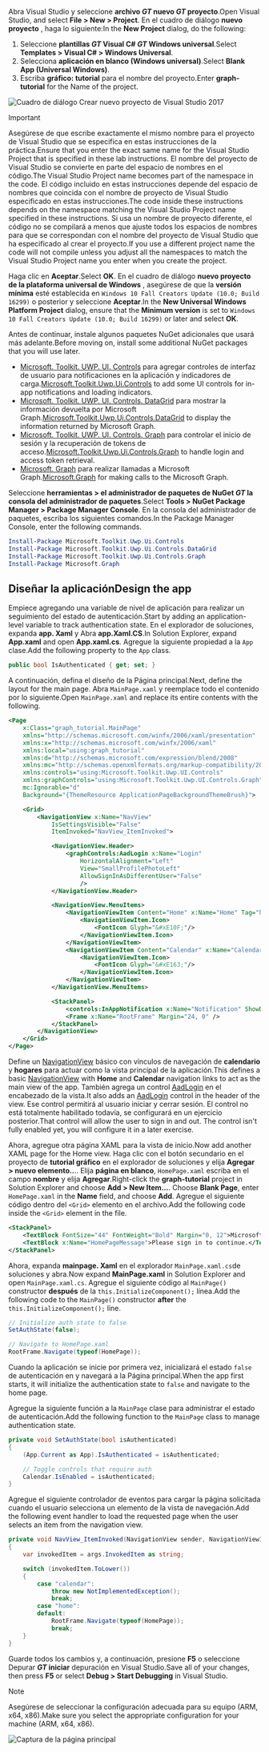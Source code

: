 <!-- markdownlint-disable MD002 MD041 -->

<span data-ttu-id="e7849-101">Abra Visual Studio y seleccione **archivo _GT_ nuevo _GT_ proyecto**.</span><span class="sxs-lookup"><span data-stu-id="e7849-101">Open Visual Studio, and select **File > New > Project**.</span></span> <span data-ttu-id="e7849-102">En el cuadro de diálogo **nuevo proyecto** , haga lo siguiente:</span><span class="sxs-lookup"><span data-stu-id="e7849-102">In the **New Project** dialog, do the following:</span></span>

1. <span data-ttu-id="e7849-103">Seleccione **plantillas _GT_ Visual C# _GT_ Windows universal**.</span><span class="sxs-lookup"><span data-stu-id="e7849-103">Select **Templates > Visual C# > Windows Universal**.</span></span>
1. <span data-ttu-id="e7849-104">Selecciona **aplicación en blanco (Windows universal)**.</span><span class="sxs-lookup"><span data-stu-id="e7849-104">Select **Blank App (Universal Windows)**.</span></span>
1. <span data-ttu-id="e7849-105">Escriba **gráfico: tutorial** para el nombre del proyecto.</span><span class="sxs-lookup"><span data-stu-id="e7849-105">Enter **graph-tutorial** for the Name of the project.</span></span>

![Cuadro de diálogo Crear nuevo proyecto de Visual Studio 2017](./images/vs-newproj-01.png)

> [!IMPORTANT]
> <span data-ttu-id="e7849-107">Asegúrese de que escribe exactamente el mismo nombre para el proyecto de Visual Studio que se especifica en estas instrucciones de la práctica.</span><span class="sxs-lookup"><span data-stu-id="e7849-107">Ensure that you enter the exact same name for the Visual Studio Project that is specified in these lab instructions.</span></span> <span data-ttu-id="e7849-108">El nombre del proyecto de Visual Studio se convierte en parte del espacio de nombres en el código.</span><span class="sxs-lookup"><span data-stu-id="e7849-108">The Visual Studio Project name becomes part of the namespace in the code.</span></span> <span data-ttu-id="e7849-109">El código incluido en estas instrucciones depende del espacio de nombres que coincida con el nombre de proyecto de Visual Studio especificado en estas instrucciones.</span><span class="sxs-lookup"><span data-stu-id="e7849-109">The code inside these instructions depends on the namespace matching the Visual Studio Project name specified in these instructions.</span></span> <span data-ttu-id="e7849-110">Si usa un nombre de proyecto diferente, el código no se compilará a menos que ajuste todos los espacios de nombres para que se correspondan con el nombre del proyecto de Visual Studio que ha especificado al crear el proyecto.</span><span class="sxs-lookup"><span data-stu-id="e7849-110">If you use a different project name the code will not compile unless you adjust all the namespaces to match the Visual Studio Project name you enter when you create the project.</span></span>

<span data-ttu-id="e7849-111">Haga clic en **Aceptar**.</span><span class="sxs-lookup"><span data-stu-id="e7849-111">Select **OK**.</span></span> <span data-ttu-id="e7849-112">En el cuadro de diálogo **nuevo proyecto de la plataforma universal de Windows** , asegúrese de que la **versión mínima** esté establecida en `Windows 10 Fall Creators Update (10.0; Build 16299)` o posterior y seleccione **Aceptar**.</span><span class="sxs-lookup"><span data-stu-id="e7849-112">In the **New Universal Windows Platform Project** dialog, ensure that the **Minimum version** is set to `Windows 10 Fall Creators Update (10.0; Build 16299)` or later and select **OK**.</span></span>

<span data-ttu-id="e7849-113">Antes de continuar, instale algunos paquetes NuGet adicionales que usará más adelante.</span><span class="sxs-lookup"><span data-stu-id="e7849-113">Before moving on, install some additional NuGet packages that you will use later.</span></span>

- <span data-ttu-id="e7849-114">[Microsoft. Toolkit. UWP. UI. Controls](https://www.nuget.org/packages/Microsoft.Toolkit.Uwp.Ui.Controls/) para agregar controles de interfaz de usuario para notificaciones en la aplicación y indicadores de carga.</span><span class="sxs-lookup"><span data-stu-id="e7849-114">[Microsoft.Toolkit.Uwp.Ui.Controls](https://www.nuget.org/packages/Microsoft.Toolkit.Uwp.Ui.Controls/) to add some UI controls for in-app notifications and loading indicators.</span></span>
- <span data-ttu-id="e7849-115">[Microsoft. Toolkit. UWP. UI. Controls. DataGrid](https://www.nuget.org/packages/Microsoft.Toolkit.Uwp.Ui.Controls.DataGrid/) para mostrar la información devuelta por Microsoft Graph.</span><span class="sxs-lookup"><span data-stu-id="e7849-115">[Microsoft.Toolkit.Uwp.Ui.Controls.DataGrid](https://www.nuget.org/packages/Microsoft.Toolkit.Uwp.Ui.Controls.DataGrid/) to display the information returned by Microsoft Graph.</span></span>
- <span data-ttu-id="e7849-116">[Microsoft. Toolkit. UWP. UI. Controls. Graph](https://www.nuget.org/packages/Microsoft.Toolkit.Uwp.Ui.Controls.Graph/) para controlar el inicio de sesión y la recuperación de tokens de acceso.</span><span class="sxs-lookup"><span data-stu-id="e7849-116">[Microsoft.Toolkit.Uwp.Ui.Controls.Graph](https://www.nuget.org/packages/Microsoft.Toolkit.Uwp.Ui.Controls.Graph/) to handle login and access token retrieval.</span></span>
- <span data-ttu-id="e7849-117">[Microsoft. Graph](https://www.nuget.org/packages/Microsoft.Graph/) para realizar llamadas a Microsoft Graph.</span><span class="sxs-lookup"><span data-stu-id="e7849-117">[Microsoft.Graph](https://www.nuget.org/packages/Microsoft.Graph/) for making calls to the Microsoft Graph.</span></span>

<span data-ttu-id="e7849-118">Seleccione **herramientas > el administrador de paquetes de NuGet _GT_ la consola del administrador de paquetes**.</span><span class="sxs-lookup"><span data-stu-id="e7849-118">Select **Tools > NuGet Package Manager > Package Manager Console**.</span></span> <span data-ttu-id="e7849-119">En la consola del administrador de paquetes, escriba los siguientes comandos.</span><span class="sxs-lookup"><span data-stu-id="e7849-119">In the Package Manager Console, enter the following commands.</span></span>

```Powershell
Install-Package Microsoft.Toolkit.Uwp.Ui.Controls
Install-Package Microsoft.Toolkit.Uwp.Ui.Controls.DataGrid
Install-Package Microsoft.Toolkit.Uwp.Ui.Controls.Graph
Install-Package Microsoft.Graph
```

## <a name="design-the-app"></a><span data-ttu-id="e7849-120">Diseñar la aplicación</span><span class="sxs-lookup"><span data-stu-id="e7849-120">Design the app</span></span>

<span data-ttu-id="e7849-121">Empiece agregando una variable de nivel de aplicación para realizar un seguimiento del estado de autenticación.</span><span class="sxs-lookup"><span data-stu-id="e7849-121">Start by adding an application-level variable to track authentication state.</span></span> <span data-ttu-id="e7849-122">En el explorador de soluciones, expanda **app. Xaml** y Abra **app.Xaml.CS**.</span><span class="sxs-lookup"><span data-stu-id="e7849-122">In Solution Explorer, expand **App.xaml** and open **App.xaml.cs**.</span></span> <span data-ttu-id="e7849-123">Agregue la siguiente propiedad a la `App` clase.</span><span class="sxs-lookup"><span data-stu-id="e7849-123">Add the following property to the `App` class.</span></span>

```cs
public bool IsAuthenticated { get; set; }
```

<span data-ttu-id="e7849-124">A continuación, defina el diseño de la Página principal.</span><span class="sxs-lookup"><span data-stu-id="e7849-124">Next, define the layout for the main page.</span></span> <span data-ttu-id="e7849-125">Abra `MainPage.xaml` y reemplace todo el contenido por lo siguiente.</span><span class="sxs-lookup"><span data-stu-id="e7849-125">Open `MainPage.xaml` and replace its entire contents with the following.</span></span>

```xml
<Page
    x:Class="graph_tutorial.MainPage"
    xmlns="http://schemas.microsoft.com/winfx/2006/xaml/presentation"
    xmlns:x="http://schemas.microsoft.com/winfx/2006/xaml"
    xmlns:local="using:graph_tutorial"
    xmlns:d="http://schemas.microsoft.com/expression/blend/2008"
    xmlns:mc="http://schemas.openxmlformats.org/markup-compatibility/2006"
    xmlns:controls="using:Microsoft.Toolkit.Uwp.UI.Controls"
    xmlns:graphControls="using:Microsoft.Toolkit.Uwp.UI.Controls.Graph"
    mc:Ignorable="d"
    Background="{ThemeResource ApplicationPageBackgroundThemeBrush}">

    <Grid>
        <NavigationView x:Name="NavView"
            IsSettingsVisible="False"
            ItemInvoked="NavView_ItemInvoked">

            <NavigationView.Header>
                <graphControls:AadLogin x:Name="Login"
                    HorizontalAlignment="Left"
                    View="SmallProfilePhotoLeft"
                    AllowSignInAsDifferentUser="False"
                    />
            </NavigationView.Header>

            <NavigationView.MenuItems>
                <NavigationViewItem Content="Home" x:Name="Home" Tag="home">
                    <NavigationViewItem.Icon>
                        <FontIcon Glyph="&#xE10F;"/>
                    </NavigationViewItem.Icon>
                </NavigationViewItem>
                <NavigationViewItem Content="Calendar" x:Name="Calendar" Tag="calendar">
                    <NavigationViewItem.Icon>
                        <FontIcon Glyph="&#xE163;"/>
                    </NavigationViewItem.Icon>
                </NavigationViewItem>
            </NavigationView.MenuItems>

            <StackPanel>
                <controls:InAppNotification x:Name="Notification" ShowDismissButton="true" />
                <Frame x:Name="RootFrame" Margin="24, 0" />
            </StackPanel>
        </NavigationView>
    </Grid>
</Page>
```

<span data-ttu-id="e7849-126">Define un [NavigationView](https://docs.microsoft.com/uwp/api/windows.ui.xaml.controls.navigationview) básico con vínculos de navegación de **calendario** y **hogares** para actuar como la vista principal de la aplicación.</span><span class="sxs-lookup"><span data-stu-id="e7849-126">This defines a basic [NavigationView](https://docs.microsoft.com/uwp/api/windows.ui.xaml.controls.navigationview) with **Home** and **Calendar** navigation links to act as the main view of the app.</span></span> <span data-ttu-id="e7849-127">También agrega un control [AadLogin](https://docs.microsoft.com/dotnet/api/microsoft.toolkit.uwp.ui.controls.graph.aadlogin?view=win-comm-toolkit-dotnet-stable) en el encabezado de la vista.</span><span class="sxs-lookup"><span data-stu-id="e7849-127">It also adds an [AadLogin](https://docs.microsoft.com/dotnet/api/microsoft.toolkit.uwp.ui.controls.graph.aadlogin?view=win-comm-toolkit-dotnet-stable) control in the header of the view.</span></span> <span data-ttu-id="e7849-128">Ese control permitirá al usuario iniciar y cerrar sesión. El control no está totalmente habilitado todavía, se configurará en un ejercicio posterior.</span><span class="sxs-lookup"><span data-stu-id="e7849-128">That control will allow the user to sign in and out. The control isn't fully enabled yet, you will configure it in a later exercise.</span></span>

<span data-ttu-id="e7849-129">Ahora, agregue otra página XAML para la vista de inicio.</span><span class="sxs-lookup"><span data-stu-id="e7849-129">Now add another XAML page for the Home view.</span></span> <span data-ttu-id="e7849-130">Haga clic con el botón secundario en el proyecto de **tutorial gráfico** en el explorador de soluciones y elija **Agregar > nuevo elemento..**.. Elija **página en blanco**, `HomePage.xaml` escriba en el campo **nombre** y elija **Agregar**.</span><span class="sxs-lookup"><span data-stu-id="e7849-130">Right-click the **graph-tutorial** project in Solution Explorer and choose **Add > New Item...**. Choose **Blank Page**, enter `HomePage.xaml` in the **Name** field, and choose **Add**.</span></span> <span data-ttu-id="e7849-131">Agregue el siguiente código dentro del `<Grid>` elemento en el archivo.</span><span class="sxs-lookup"><span data-stu-id="e7849-131">Add the following code inside the `<Grid>` element in the file.</span></span>

```xml
<StackPanel>
    <TextBlock FontSize="44" FontWeight="Bold" Margin="0, 12">Microsoft Graph UWP Tutorial</TextBlock>
    <TextBlock x:Name="HomePageMessage">Please sign in to continue.</TextBlock>
</StackPanel>
```

<span data-ttu-id="e7849-132">Ahora, expanda **mainpage. Xaml** en el explorador `MainPage.xaml.cs`de soluciones y abra.</span><span class="sxs-lookup"><span data-stu-id="e7849-132">Now expand **MainPage.xaml** in Solution Explorer and open `MainPage.xaml.cs`.</span></span> <span data-ttu-id="e7849-133">Agregue el siguiente código al `MainPage()` constructor **después** de la `this.InitializeComponent();` línea.</span><span class="sxs-lookup"><span data-stu-id="e7849-133">Add the following code to the `MainPage()` constructor **after** the `this.InitializeComponent();` line.</span></span>

```cs
// Initialize auth state to false
SetAuthState(false);

// Navigate to HomePage.xaml
RootFrame.Navigate(typeof(HomePage));
```

<span data-ttu-id="e7849-134">Cuando la aplicación se inicie por primera vez, inicializará el estado `false` de autenticación en y navegará a la Página principal.</span><span class="sxs-lookup"><span data-stu-id="e7849-134">When the app first starts, it will initialize the authentication state to `false` and navigate to the home page.</span></span>

<span data-ttu-id="e7849-135">Agregue la siguiente función a la `MainPage` clase para administrar el estado de autenticación.</span><span class="sxs-lookup"><span data-stu-id="e7849-135">Add the following function to the `MainPage` class to manage authentication state.</span></span>

```cs
private void SetAuthState(bool isAuthenticated)
{
    (App.Current as App).IsAuthenticated = isAuthenticated;

    // Toggle controls that require auth
    Calendar.IsEnabled = isAuthenticated;
}
```

<span data-ttu-id="e7849-136">Agregue el siguiente controlador de eventos para cargar la página solicitada cuando el usuario selecciona un elemento de la vista de navegación.</span><span class="sxs-lookup"><span data-stu-id="e7849-136">Add the following event handler to load the requested page when the user selects an item from the navigation view.</span></span>

```cs
private void NavView_ItemInvoked(NavigationView sender, NavigationViewItemInvokedEventArgs args)
{
    var invokedItem = args.InvokedItem as string;

    switch (invokedItem.ToLower())
    {
        case "calendar":
            throw new NotImplementedException();
            break;
        case "home":
        default:
            RootFrame.Navigate(typeof(HomePage));
            break;
    }
}
```

<span data-ttu-id="e7849-137">Guarde todos los cambios y, a continuación, presione **F5** o seleccione Depurar **_GT_ iniciar** depuración en Visual Studio.</span><span class="sxs-lookup"><span data-stu-id="e7849-137">Save all of your changes, then press **F5** or select **Debug > Start Debugging** in Visual Studio.</span></span>

> [!NOTE]
> <span data-ttu-id="e7849-138">Asegúrese de seleccionar la configuración adecuada para su equipo (ARM, x64, x86).</span><span class="sxs-lookup"><span data-stu-id="e7849-138">Make sure you select the appropriate configuration for your machine (ARM, x64, x86).</span></span>

![Captura de la página principal](./images/create-app-01.png)
